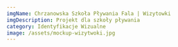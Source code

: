 ```yaml
---
imgName: Chrzanowska Szkoła Pływania Fala | Wizytowki
imgDescription: Projekt dla szkoły pływania
category: Identyfikacje Wizualne
image: /assets/mockup-wizytwoki.jpg
---
```

